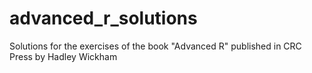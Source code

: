 # advanced_r_solutions
Solutions for the exercises of the book "Advanced R" published in CRC Press by Hadley Wickham
